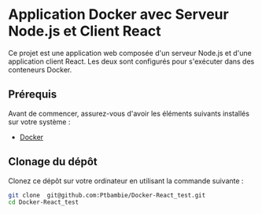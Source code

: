 # Application Docker avec Serveur Node.js et Client React

Ce projet est une application web composée d'un serveur Node.js et d'une application client React. Les deux sont configurés pour s'exécuter dans des conteneurs Docker. 

## Prérequis

Avant de commencer, assurez-vous d'avoir les éléments suivants installés sur votre système :

- [Docker](https://www.docker.com/get-started)

## Clonage du dépôt

Clonez ce dépôt sur votre ordinateur en utilisant la commande suivante :

```bash
git clone  git@github.com:Ptbambie/Docker-React_test.git
cd Docker-React_test
